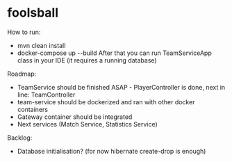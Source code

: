 # foolsball
How to run:
- mvn clean install
- docker-compose up --build 
After that you can run TeamServiceApp class in your IDE (it requires a running database)

Roadmap:
- TeamService should be finished ASAP - PlayerController is done, next in line: TeamController
- team-service should be dockerized and ran with other docker containers
- Gateway container should be integrated
- Next services (Match Service, Statistics Service)

Backlog:
- Database initialisation? (for now hibernate create-drop is enough)
